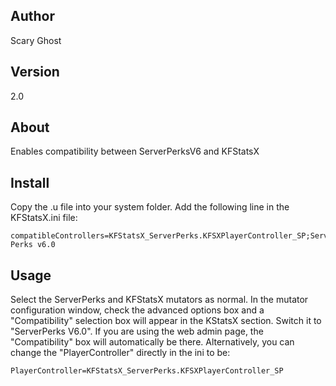 ## Author
Scary Ghost

## Version
2.0

## About
Enables compatibility between ServerPerksV6 and KFStatsX

## Install 
Copy the .u file into your system folder.  Add the following line in the KFStatsX.ini file:

    compatibleControllers=KFStatsX_ServerPerks.KFSXPlayerController_SP;Server Perks v6.0

## Usage 
Select the ServerPerks and KFStatsX mutators as normal.  In the mutator configuration window, check the advanced options 
box and a "Compatibility" selection box will appear in the KStatsX section. Switch it to "ServerPerks V6.0". If you are 
using the web admin page, the "Compatibility" box will automatically be there.  Alternatively, you can change the 
"PlayerController" directly in the ini to be:

    PlayerController=KFStatsX_ServerPerks.KFSXPlayerController_SP

